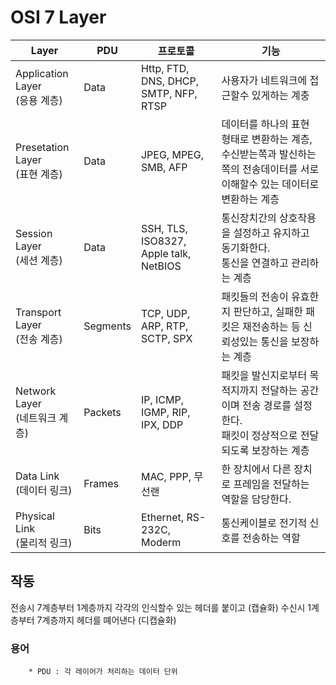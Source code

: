 # OSI 7 Layer

| Layer |   PDU |   프로토콜    |   기능  |
|   --  |   --  |   --  |   --  |
|   Application Layer <br/>(응용 계층)    |   Data    |   Http, FTD, DNS, DHCP, SMTP, NFP, RTSP   |   사용자가 네트워크에 접근할수 있게하는 계충 |
|   Presetation Layer <br/>(표현 계층)   |   Data    |   JPEG, MPEG, SMB, AFP    |   데이터를 하나의 표현 형태로 변환하는 계층, 수신받는쪽과 발신하는쪽의 전송데이터를 서로 이해할수 있는 데이터로 변환하는 계층   |
|   Session Layer <br/>(세션 계층)   |   Data    |   SSH, TLS, ISO8327, Apple talk, NetBIOS  |   통신장치간의 상호작용을 설정하고 유지하고 동기화한다. <br/>통신을 연결하고 관리하는 계층  |
|   Transport Layer <br/>(전송 계층) |   Segments    |   TCP, UDP, ARP, RTP, SCTP, SPX   |   패킷들의 전송이 유효한지 판단하고, 실패한 패킷은 재전송하는 등 신뢰성있는 통신을 보장하는 계층   |
|   Network Layer <br/>(네트워크 계층) |   Packets |   IP, ICMP, IGMP, RIP, IPX, DDP   |   패킷을 발신지로부터 목적지까지 전달하는 공간이며 전송 경로를 설정한다. <br/>패킷이 정상적으로 전달되도록 보장하는 계층 |
|   Data Link <br/>(데이터 링크)  |   Frames  |   MAC, PPP, 무선랜   |   한 장치에서 다른 장치로 프레임을 전달하는 역할을 담당한다.   |
|   Physical Link <br/>(물리적 링크)  |   Bits    |   Ethernet, RS-232C, Moderm   |   통신케이블로 전기적 신호를 전송하는 역할  |

## 작동
전송시 7계층부터 1계층까지 각각의 인식할수 있는 헤더를 붙이고 (캡슐화)
수신시 1계층부터 7계층까지 헤더를 뗴어낸다 (디캡슐화)

### 용어
```
    * PDU : 각 레이어가 처리하는 데이터 단위 

```